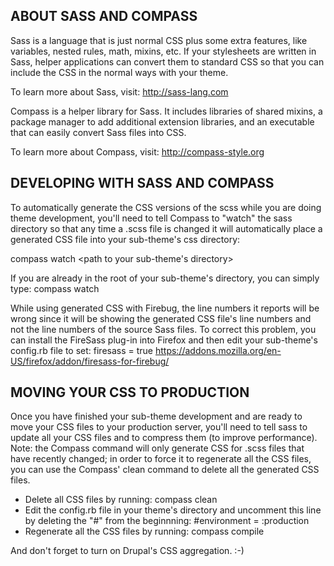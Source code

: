 ABOUT SASS AND COMPASS
----------------------

Sass is a language that is just normal CSS plus some extra features, like
variables, nested rules, math, mixins, etc. If your stylesheets are written in
Sass, helper applications can convert them to standard CSS so that you can
include the CSS in the normal ways with your theme.

To learn more about Sass, visit: http://sass-lang.com

Compass is a helper library for Sass. It includes libraries of shared mixins, a
package manager to add additional extension libraries, and an executable that
can easily convert Sass files into CSS.

To learn more about Compass, visit: http://compass-style.org


DEVELOPING WITH SASS AND COMPASS
--------------------------------

To automatically generate the CSS versions of the scss while you are doing theme
development, you'll need to tell Compass to "watch" the sass directory so that
any time a .scss file is changed it will automatically place a generated CSS
file into your sub-theme's css directory:

  compass watch <path to your sub-theme's directory>

  If you are already in the root of your sub-theme's directory, you can simply
  type:  compass watch

While using generated CSS with Firebug, the line numbers it reports will be
wrong since it will be showing the generated CSS file's line numbers and not the
line numbers of the source Sass files. To correct this problem, you can install
the FireSass plug-in into Firefox and then edit your sub-theme's config.rb file
to set: firesass = true
  https://addons.mozilla.org/en-US/firefox/addon/firesass-for-firebug/


MOVING YOUR CSS TO PRODUCTION
-----------------------------

Once you have finished your sub-theme development and are ready to move your CSS
files to your production server, you'll need to tell sass to update all your CSS
files and to compress them (to improve performance). Note: the Compass command
will only generate CSS for .scss files that have recently changed; in order to
force it to regenerate all the CSS files, you can use the Compass' clean command
to delete all the generated CSS files.

- Delete all CSS files by running: compass clean
- Edit the config.rb file in your theme's directory and uncomment this line by
  deleting the "#" from the beginnning:
    #environment = :production
- Regenerate all the CSS files by running: compass compile

And don't forget to turn on Drupal's CSS aggregation. :-)
